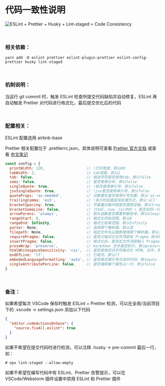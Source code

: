 # 代码一致性说明

![ESLint + Prettier + Husky + Lint-staged = Code Consistency](https://miro.medium.com/v2/resize:fit:720/format:webp/1*PdxQHwcQZDxJK4rWB743Sg.png)

<br>

### 相关依赖：

```shell
yarn add -D eslint prettier eslint-plugin-prettier eslint-config-prettier husky lint-staged
```

<br>

### 机制说明：

当运行 git commit 时，触发 ESLint 检查所提交代码缺陷并自动修复，ESLint 再自动触发 Prettier 对代码进行格式化，最后提交优化后的代码

<br>

### 配置相关：

ESLint 配置选用 airbnb-base

Prettier 相关配置位于 .prettierrc.json，具体说明可查看 [Prettier 官方文档](https://prettier.io/docs/en/options.html) 或查看 [中文笔记](https://jsweibo.github.io/2019/10/17/Prettier%E7%9A%84%E9%85%8D%E7%BD%AE%E6%96%87%E4%BB%B6/)

```js
const config = {
  printWidth: 120,                   // !打印宽度，默认80
  tabWidth: 2,                       // tab宽度，默认2
  tab: false,                        // 缩进字符是否使用tab，默认false
  semi: false,                       // 是否使用分号，默认false
  singleQuote: true,                 // !是否使用单引号，默认false
  jsxSingleQuote: true,              // !jsx是否使用单引号，默认false
  quoteProps: 'as-needed',           // 对象键名是否使用引号包裹，默认'as-needed'
  trailingComma: 'es5',              // !多行时后面逗号处理方式，默认'all'
  bracketSpacing: true,              // 字面量对象内侧是否使用空格，默认true
  bracketSameLine: false,            // !html、vue、jsx中的 > 是否在同一行，默认true
  arrowParens: 'always',             // 箭头函数是否需要参数括号，默认always
  rangeStart: 0,                     // 格式化开始范围，默认0
  rangeEnd: Infinity,                // 格式化结束范围，默认Infinity
  parser: None,                      // 选择那个解析器，默认空
  filepath: None,                    // 指定文件名以推断使用那个解析器，默认空
  requirePragma: false,              // 是否只格式化文件顶部有 Pragma 指令的文件，默认false
  insertPragma: false,               // 格式化后，是否在文件顶部插入 Pragma 指令，默认false
  proseWrap: 'preserve',             // markdown 文件是否折行，默认preserve
  htmlWhitespaceSensitivity: 'css',  // 是否使用空白字符格式化 HTML 文件，默认css
  endOfLine: 'lf',                   // 行尾符，默认lf
  embededLanguageFormatting: 'auto', // 是否格式被引号包含的代码，默认auto
  singleAttributePerLine: false,     // 是否强制每个属性占一行，默认false
}
```

<br>

### 备注：

如果希望每次 VSCode 保存时触发 ESLint + Prettier 检测，可以在全局/当前项目下的 .vscode -> settings.json 添加以下代码

```JSON
{
  "editor.codeActionsOnSave": {
    "source.fixAll.eslint": true
  }
}
```
如果不希望在提交代码时进行检测，可以注释 .husky -> pre-commit 最后一行，如：
```shell
# npx lint-staged --allow-empty
```
如果不希望在编写代码中有 ESLint、Prettier 告警提示，可以在 VSCode/Webstorm 插件设置中禁用 ESLint 和 Prettier 插件
